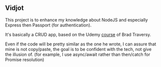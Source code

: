 ## Vidjot

This project is to enhance my knowledge about NodeJS and especially Express then Passport (for authentication). 

It's basically a CRUD app, based on the Udemy [course](https://www.udemy.com/nodejs-express-mongodb-dev-to-deployment/) of Brad Traversy.

Even if the code will be pretty similar as the one he wrote, I can assure that mine is not copy/paste, the goal is to be confident with the tech, not give the illusion of. (for example, I use async/await rather than then/catch for Promise resolution)
